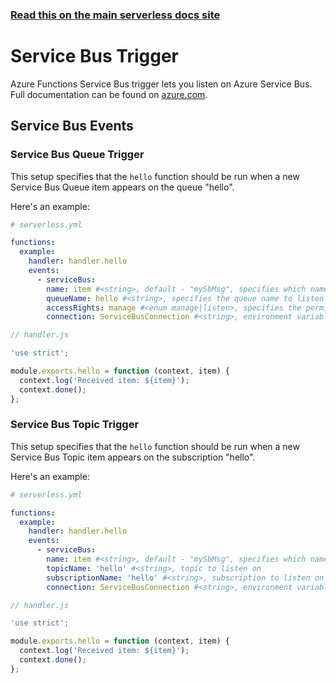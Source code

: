 <!--
title: Serverless Framework - Azure Functions Events - Service Bus
menuText: Service Bus
menuOrder: 4
description: Setting up Service Bus Events with Azure Functions via the Serverless Framework
layout: Doc
-->

<!-- DOCS-SITE-LINK:START automatically generated  -->

### [Read this on the main serverless docs site](https://www.serverless.com/framework/docs/providers/azure/events/servicebus)

<!-- DOCS-SITE-LINK:END -->

# Service Bus Trigger

Azure Functions Service Bus trigger lets you listen on Azure Service Bus. Full documentation can be found on [azure.com](https://docs.microsoft.com/en-us/azure/azure-functions/functions-bindings-service-bus).

## Service Bus Events

### Service Bus Queue Trigger

This setup specifies that the `hello` function should be run when a new Service
Bus Queue item appears on the queue "hello".

Here's an example:

```yml
# serverless.yml

functions:
  example:
    handler: handler.hello
    events:
      - serviceBus:
        name: item #<string>, default - "mySbMsg", specifies which name is available on `context.bindings`
        queueName: hello #<string>, specifies the queue name to listen on
        accessRights: manage #<enum manage|listen>, specifies the permission to use when listening on the queue (manage will create queue if not exists)
        connection: ServiceBusConnection #<string>, environment variable which contains Service Bus Namespace Connection String
```

```javascript
// handler.js

'use strict';

module.exports.hello = function (context, item) {
  context.log('Received item: ${item}');
  context.done();
};
```

### Service Bus Topic Trigger

This setup specifies that the `hello` function should be run when a new Service
Bus Topic item appears on the subscription "hello".

Here's an example:

```yml
# serverless.yml

functions:
  example:
    handler: handler.hello
    events:
      - serviceBus:
        name: item #<string>, default - "mySbMsg", specifies which name it's available on `context.bindings`
        topicName: 'hello' #<string>, topic to listen on
        subscriptionName: 'hello' #<string>, subscription to listen on
        connection: ServiceBusConnection #<string>, environment variable which contains Service Bus Namespace Connection String
```

```javascript
// handler.js

'use strict';

module.exports.hello = function (context, item) {
  context.log('Received item: ${item}');
  context.done();
};
```
